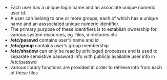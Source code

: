 - Each user has a unique login name and an associate unique numeric user id.
- A user can belong to one or more groups, each of which has a unique name and an asssociated unique numeric identifier.
- The primary purpose of these identifiers is to establish ownership for various system resources, eg. files, directories etc
- **/etc/passwd** contains user's name and id
- **/etc/group** contains user's group membership
- **/etc/shadow** can only be read by privileged processes and is used to separate sensistive password info with publicly available user info in /etc/passwd
- various library functions are provided in order to retrieve info from each of these files
